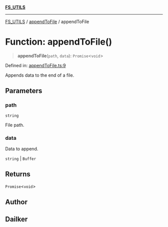 [**FS_UTILS**](../../README.md)

***

[FS_UTILS](../../README.md) / [appendToFile](../README.md) / appendToFile

# Function: appendToFile()

> **appendToFile**(`path`, `data`): `Promise`\<`void`\>

Defined in: [appendToFile.ts:9](https://github.com/dailker/everyutil/blob/7c30ec40bbb398255a9be572db0a537e8bcb9c11/src/fs/appendToFile.ts#L9)

Appends data to the end of a file.

## Parameters

### path

`string`

File path.

### data

Data to append.

`string` | `Buffer`

## Returns

`Promise`\<`void`\>

## Author

## Dailker
